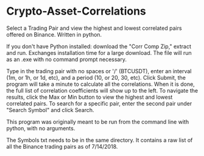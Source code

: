 # Crypto-Asset-Correlations
Select a Trading Pair and view the highest and lowest correlated pairs offered on Binance. Written in python.

If you don't have Python installed: download the "Corr Comp Zip," extract and run. Exchanges installation time for a large download. The file will run as an .exe with no command prompt necessary.

Type in the trading pair with no spaces or '/' (BTCUSDT), enter an interval (1m, or 1h, or 1d, etc), and a period (10, or 20, 30, etc).
Click Submit, the program will take a minute to calculate all the correlations.
When it is done, the full list of correlation coefficients will show up to the left.
To navigate the results, click the Max or Min button to view the highest and lowest correlated pairs.
To search for a specific pair, enter the second pair under "Search Symbol" and click Search.

This program was originally meant to be run from the command line with python, with no arguments.

The Symbols txt needs to be in the same directory. It contains a raw list of all the Binance trading pairs as of 7/14/2018.
